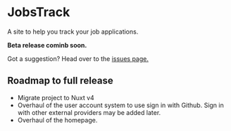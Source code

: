# JobsTrack

A site to help you track your job applications.

**Beta release cominb soon.**

Got a suggestion? Head over to the [issues page.](https://github.com/max8539/jobstrack/issues)


## Roadmap to full release

- Migrate project to Nuxt v4
- Overhaul of the user account system to use sign in with Github. Sign in with other external providers may be added later.
- Overhaul of the homepage.

